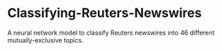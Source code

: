 # Classifying-Reuters-Newswires
A neural network model to classify Reuters newswires into 46 different mutually-exclusive topics.
